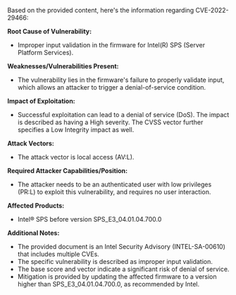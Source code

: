 Based on the provided content, here's the information regarding CVE-2022-29466:

**Root Cause of Vulnerability:**
- Improper input validation in the firmware for Intel(R) SPS (Server Platform Services).

**Weaknesses/Vulnerabilities Present:**
- The vulnerability lies in the firmware's failure to properly validate input, which allows an attacker to trigger a denial-of-service condition.

**Impact of Exploitation:**
- Successful exploitation can lead to a denial of service (DoS). The impact is described as having a High severity. The CVSS vector further specifies a Low Integrity impact as well.

**Attack Vectors:**
- The attack vector is local access (AV:L).

**Required Attacker Capabilities/Position:**
- The attacker needs to be an authenticated user with low privileges (PR:L) to exploit this vulnerability, and requires no user interaction.

**Affected Products:**
- Intel® SPS before version SPS_E3_04.01.04.700.0

**Additional Notes:**
- The provided document is an Intel Security Advisory (INTEL-SA-00610) that includes multiple CVEs.
- The specific vulnerability is described as improper input validation.
- The base score and vector indicate a significant risk of denial of service.
- Mitigation is provided by updating the affected firmware to a version higher than SPS_E3_04.01.04.700.0, as recommended by Intel.
